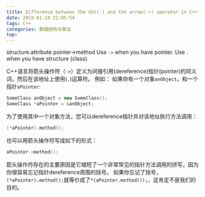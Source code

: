 ```yaml
---
title: Difference between the dot(.) and the arrow(->) operator in C++?
date: 2019-01-24 21:05:54
tags: C++
categories: 数据结构与算法
top:
---
```

structure.attribute
pointer->method
Use `->` when you have pointer. Use `.` when you have structure (class).
<!-- more -->
C++语言将箭头操作符（`->`）定义为间接引用(dereference)指针(pointer)的同义词，然后在该地址上使用(`.`)运算符。
例如：
如果你有一个对象`anObject`，和一个指针`aPointer`:
```cpp
SomeClass anObject = new SomeClass();
SomeClass *aPointer = &anObject;
```
为了使用其中一个对象方法，您可以dereference指针并对该地址执行方法调用：
```cpp
(*aPointer).method();
```
也可以用箭头操作符写成如下的形式：
```cpp
aPointer->method();
```
箭头操作符存在的主要原因是它缩短了一个非常常见的指针方法调用的拼写，因为你很容易忘记指针dereference周围的括号。
如果你忘记了括号，`(*aPointer).method();`就等价成了`*(aPointer.method());`，这肯定不是我们的目的。
